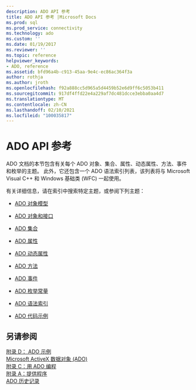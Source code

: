 ```yaml
---
description: ADO API 参考
title: ADO API 参考 |Microsoft Docs
ms.prod: sql
ms.prod_service: connectivity
ms.technology: ado
ms.custom: ''
ms.date: 01/19/2017
ms.reviewer: ''
ms.topic: reference
helpviewer_keywords:
- ADO, reference
ms.assetid: bfd96a4b-c913-45aa-9e4c-ec86ac364f3a
author: rothja
ms.author: jroth
ms.openlocfilehash: f92a888cc5d965a5d4459b52e6d9ff6c5053b411
ms.sourcegitcommit: 917df4ffd22e4a229af7dc481dcce3ebba0aa4d7
ms.translationtype: MT
ms.contentlocale: zh-CN
ms.lasthandoff: 02/10/2021
ms.locfileid: "100035817"
---
```

# <a name="ado-api-reference"></a>ADO API 参考
ADO 文档的本节包含有关每个 ADO 对象、集合、属性、动态属性、方法、事件和枚举的主题。 此外，它还包含一个 ADO 语法索引列表，该列表将与 Microsoft Visual C++ 和 Windows 基础类 (WFC) 一起使用。  
  
 有关详细信息，请在索引中搜索特定主题，或参阅下列主题：  
  
-   [ADO 对象模型](./ado-object-model.md)  
  
-   [ADO 对象和接口](./ado-objects-and-interfaces.md)  
  
-   [ADO 集合](./ado-collections.md)  
  
-   [ADO 属性](./ado-properties.md)  
  
-   [ADO 动态属性](./ado-dynamic-properties.md)  
  
-   [ADO 方法](./ado-methods.md)  
  
-   [ADO 事件](./ado-events.md)  
  
-   [ADO 枚举常量](./ado-enumerated-constants.md)  
  
-   [ADO 语法索引](./ado-syntax-indexes.md)  
  
-   [ADO 代码示例](./ado-code-examples.md)  
  
## <a name="see-also"></a>另请参阅  
 [附录 D： ADO 示例](../../guide/appendixes/appendix-d-ado-samples.md)   
 [Microsoft ActiveX 数据对象 (ADO) ](../../microsoft-activex-data-objects-ado.md)   
 [附录 C：用 ADO 编程](../../guide/appendixes/appendix-c-programming-with-ado.md)   
 [附录 A：提供程序](../../guide/appendixes/appendix-a-providers.md)   
 [ADO 历史记录](../../guide/ado-history.md)